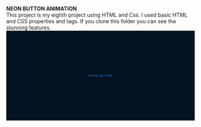 **NEON BUTTON ANIMATION**
<br/>
This project is my eighth project using HTML and Css. I used basic HTML and CSS properties and tags.
If you clone this folder you can see the stunning features.
<br/>
![Neon Button Animation](neon-button-animation.png)
